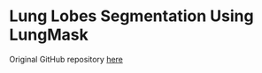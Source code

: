 # Lung Lobes Segmentation Using LungMask

Original GitHub repository [here](https://github.com/JoHof/lungmask) 
